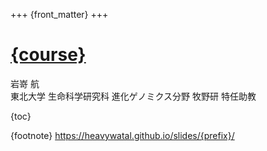 +++
{front_matter}
+++

# [{course}](.)

<div class="author">
岩嵜 航
</div>

<div class="affiliation">
東北大学 生命科学研究科 進化ゲノミクス分野 牧野研 特任助教
</div>

{toc}

<div class="footnote">
{footnote}
<a href="https://heavywatal.github.io/slides/{prefix}/">https://heavywatal.github.io/slides/{prefix}/</a>
</div>
